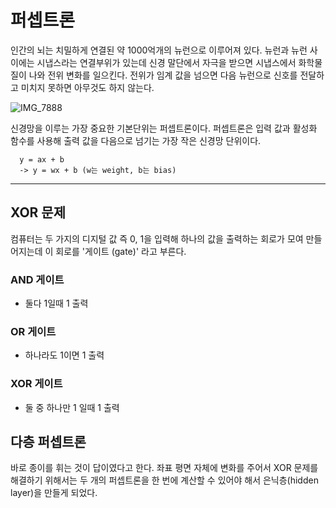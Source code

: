 # 퍼셉트론

인간의 뇌는 치밀하게 연결된 약 1000억개의 뉴런으로 이루어져 있다.
뉴런과 뉴런 사이에는 시냅스라는 연결부위가 있는데 신경 말단에서 자극을 받으면 시냅스에서 화학물질이 나와 전위 변화를 일으킨다.
전위가 임계 값을 넘으면 다음 뉴런으로 신호를 전달하고 미치지 못하면 아무것도 하지 않는다.

![IMG_7888](https://user-images.githubusercontent.com/57530375/134752623-4a44fe44-adb4-4d5d-8606-e5aeaa80b041.jpg)

신경망을 이루는 가장 중요한 기본단위는 퍼셉트론이다.
퍼셉트론은 입력 값과 활성화 함수를 사용해 출력 값을 다음으로 넘기는 가장 작은 신경망 단위이다.

```
  y = ax + b
  -> y = wx + b (w는 weight, b는 bias)
```

---

## XOR 문제

컴퓨터는 두 가지의 디지털 값 즉 0, 1을 입력해 하나의 값을 출력하는 회로가 모여 만들어지는데 이 회로를 '게이트 (gate)' 라고 부른다.

### AND 게이트

- 둘다 1일때 1 출력

### OR 게이트

- 하나라도 1이면 1 출력

### XOR 게이트

- 둘 중 하나만 1 일때 1 출력

## 다층 퍼셉트론

바로 종이를 휘는 것이 답이였다고 한다.
좌표 평면 자체에 변화를 주어서 XOR 문제를 해결하기 위해서는 두 개의 퍼셉트론을 한 번에 계산할 수 있어야 해서 은닉층(hidden layer)을 만들게 되었다.
